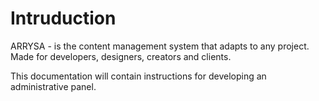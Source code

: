 # Intruduction

ARRYSA -  is the content management system that adapts to any project. Made for developers, designers, creators and clients.


This documentation will contain instructions for developing an administrative panel.
